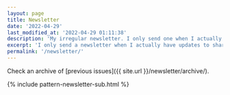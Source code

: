 ```yaml
---
layout: page
title: Newsletter
date: '2022-04-29'
last_modified_at: '2022-04-29 01:11:38'
description: 'My irregular newsletter. I only send one when I actually have updates to share, mostly about releases or facts from the audio, game and web industries.'
excerpt: 'I only send a newsletter when I actually have updates to share, mostly about releases or facts from the audio, game and web industries. You can reply directly and start a conversation: I always respond.'
permalink: '/newsletter/'
---
```

Check an archive of [previous issues]({{ site.url }}/newsletter/archive/).

{% include pattern-newsletter-sub.html %}